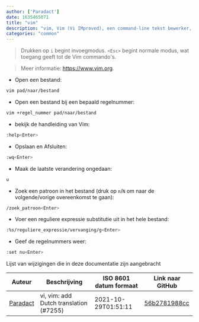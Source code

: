 ```yaml
---
author: ['Paradact']
date: 1635465071
title: "vim"
description: "vim, Vim (Vi IMproved), een command-line tekst bewerker, geeft toegang tot verschillende manieren van tekst manipulatie."
categories: "common"
---
```

> Drukken op `i` begint invoegmodus. `<Esc>` begint normale modus, wat toegang geeft tot de Vim commando's.

> Meer informatie: <https://www.vim.org>.

- Open een bestand:

```bash
vim pad/naar/bestand
```

- Open een bestand bij een bepaald regelnummer:

```bash
vim +regel_nummer pad/naar/bestand
```

- bekijk de handleiding van Vim:

```bash
:help<Enter>
```

- Opslaan en Afsluiten:

```bash
:wq<Enter>
```

- Maak de laatste verandering ongedaan:

```bash
u
```

- Zoek een patroon in het bestand (druk op `n`/`N` om naar de volgende/vorige overeenkomst te gaan):

```bash
/zoek_patroon<Enter>
```

- Voer een reguliere expressie substitutie uit in het hele bestand:

```bash
:%s/reguliere_expressie/vervanging/g<Enter>
```

- Geef de regelnummers weer:

```bash
:set nu<Enter>
```
Lijst van wijzigingen die in deze documentatie zijn aangebracht


Auteur | Beschrijving | ISO 8601 datum formaat | Link naar GitHub
------|-----|-----|-----
[Paradact](mailto:44441385+Paradact@users.noreply.github.com) | vi, vim: add Dutch translation (#7255) | 2021-10-29T01:51:11 | [56b2781988cc](https://github.com/tldr-pages/tldr/commit/56b2781988ccae30e4fcfc75efc010a744b79805)

